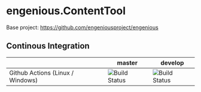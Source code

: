 # engenious.ContentTool
Base project: https://github.com/engeniousproject/engenious
## Continous Integration

|  | master | develop |
| --- | ----- | ---- |
| Github Actions (Linux / Windows) | ![Build Status](https://github.com/engeniousproject/engenious.ContentTool/workflows/engenious.ContentTool%20Build/badge.svg?branch=master) |![Build Status](https://github.com/engeniousproject/engenious.ContentTool/workflows/engenious.ContentTool%20Build/badge.svg?branch=develop) |
